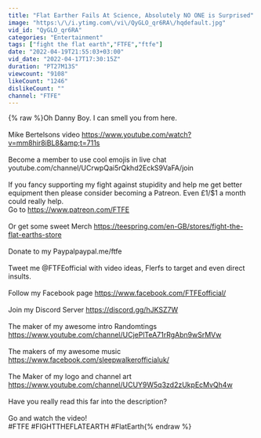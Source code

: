```yaml
---
title: "Flat Earther Fails At Science, Absolutely NO ONE is Surprised"
image: "https:\/\/i.ytimg.com\/vi\/QyGLO_qr6RA\/hqdefault.jpg"
vid_id: "QyGLO_qr6RA"
categories: "Entertainment"
tags: ["fight the flat earth","FTFE","ftfe"]
date: "2022-04-19T21:55:03+03:00"
vid_date: "2022-04-17T17:30:15Z"
duration: "PT27M13S"
viewcount: "9108"
likeCount: "1246"
dislikeCount: ""
channel: "FTFE"
---
```

{% raw %}Oh Danny Boy. I can smell you from here.<br /><br />Mike Bertelsons video <a rel="nofollow" target="blank" href="https://www.youtube.com/watch?v=mm8hir8iBL8&amp;t=711s">https://www.youtube.com/watch?v=mm8hir8iBL8&amp;t=711s</a><br /><br />Become a member to use cool emojis in live chat youtube.com/channel/UCrwpQai5rQkhd2EckS9VaFA/join<br /><br />If you fancy supporting my fight against stupidity and help me get better equipment then please consider becoming a Patreon. Even £1/$1 a month could really help.<br />Go to <a rel="nofollow" target="blank" href="https://www.patreon.com/FTFE">https://www.patreon.com/FTFE</a><br /><br />Or get some sweet Merch <a rel="nofollow" target="blank" href="https://teespring.com/en-GB/stores/fight-the-flat-earths-store">https://teespring.com/en-GB/stores/fight-the-flat-earths-store</a><br /><br />Donate to my Paypalpaypal.me/ftfe<br /><br />Tweet me @FTFEofficial with video ideas, Flerfs to target and even direct insults.<br /><br />Follow my Facebook page <a rel="nofollow" target="blank" href="https://www.facebook.com/FTFEofficial/">https://www.facebook.com/FTFEofficial/</a><br /><br />Join my Discord Server <a rel="nofollow" target="blank" href="https://discord.gg/hJKSZ7W">https://discord.gg/hJKSZ7W</a><br /><br />The maker of my awesome intro Randomtings <a rel="nofollow" target="blank" href="https://www.youtube.com/channel/UCjePlTeA71rRgAbn9wSrMVw">https://www.youtube.com/channel/UCjePlTeA71rRgAbn9wSrMVw</a><br /><br />The makers of my awesome music <a rel="nofollow" target="blank" href="https://www.facebook.com/sleepwalkerofficialuk/">https://www.facebook.com/sleepwalkerofficialuk/</a><br /><br />The Maker of my logo and channel art<br /><a rel="nofollow" target="blank" href="https://www.youtube.com/channel/UCUY9W5q3zd2zUkpEcMvQh4w">https://www.youtube.com/channel/UCUY9W5q3zd2zUkpEcMvQh4w</a><br /><br />Have you really read this far into the description?<br /><br />Go and watch the video!<br />#FTFE #FIGHTTHEFLATEARTH #FlatEarth{% endraw %}
